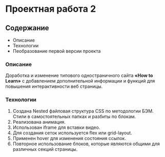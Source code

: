 # Проектная работа 2

## Содержание
* Описание
* Технологии
* Пеобразование первой версии проекта

### Описание
  Доработка и изменение типового одностраничного сайта **«How to Learn»** 
с добавлением дополнительной информации и функций для повышения 
интерактивности веб страницы.

### Технологии
1.	Создана Nested файловая структура CSS по методологии БЭМ.
    Стили в самостоятельных папках и разбиты по блокам.
2.	Реализована анимация.
3.	Использован iframe для вставки видео.
4.	Для создания сеток используется flex или grid-layout.
5.	Применен hover для изменения состояния ссылок.
6.	Повторное использование блоков, которые являются общими для
    различных секций страницы.


